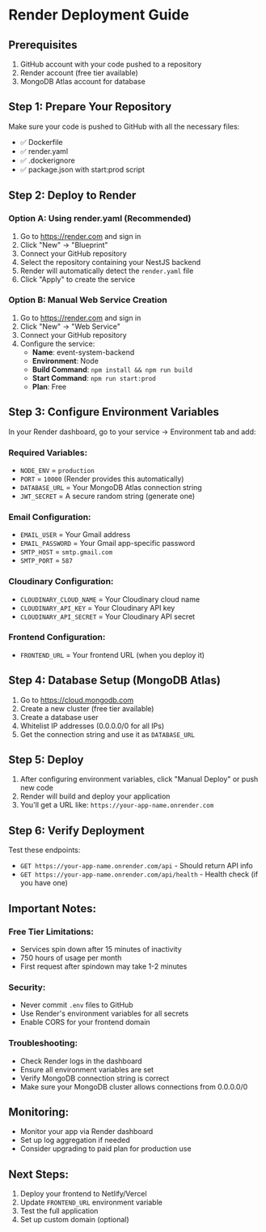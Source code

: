 # Render Deployment Guide

## Prerequisites
1. GitHub account with your code pushed to a repository
2. Render account (free tier available)
3. MongoDB Atlas account for database

## Step 1: Prepare Your Repository
Make sure your code is pushed to GitHub with all the necessary files:
- ✅ Dockerfile
- ✅ render.yaml
- ✅ .dockerignore
- ✅ package.json with start:prod script

## Step 2: Deploy to Render

### Option A: Using render.yaml (Recommended)
1. Go to https://render.com and sign in
2. Click "New" → "Blueprint"
3. Connect your GitHub repository
4. Select the repository containing your NestJS backend
5. Render will automatically detect the `render.yaml` file
6. Click "Apply" to create the service

### Option B: Manual Web Service Creation
1. Go to https://render.com and sign in
2. Click "New" → "Web Service"
3. Connect your GitHub repository
4. Configure the service:
   - **Name**: event-system-backend
   - **Environment**: Node
   - **Build Command**: `npm install && npm run build`
   - **Start Command**: `npm run start:prod`
   - **Plan**: Free

## Step 3: Configure Environment Variables
In your Render dashboard, go to your service → Environment tab and add:

### Required Variables:
- `NODE_ENV` = `production`
- `PORT` = `10000` (Render provides this automatically)
- `DATABASE_URL` = Your MongoDB Atlas connection string
- `JWT_SECRET` = A secure random string (generate one)

### Email Configuration:
- `EMAIL_USER` = Your Gmail address
- `EMAIL_PASSWORD` = Your Gmail app-specific password
- `SMTP_HOST` = `smtp.gmail.com`
- `SMTP_PORT` = `587`

### Cloudinary Configuration:
- `CLOUDINARY_CLOUD_NAME` = Your Cloudinary cloud name
- `CLOUDINARY_API_KEY` = Your Cloudinary API key
- `CLOUDINARY_API_SECRET` = Your Cloudinary API secret

### Frontend Configuration:
- `FRONTEND_URL` = Your frontend URL (when you deploy it)

## Step 4: Database Setup (MongoDB Atlas)
1. Go to https://cloud.mongodb.com
2. Create a new cluster (free tier available)
3. Create a database user
4. Whitelist IP addresses (0.0.0.0/0 for all IPs)
5. Get the connection string and use it as `DATABASE_URL`

## Step 5: Deploy
1. After configuring environment variables, click "Manual Deploy" or push new code
2. Render will build and deploy your application
3. You'll get a URL like: `https://your-app-name.onrender.com`

## Step 6: Verify Deployment
Test these endpoints:
- `GET https://your-app-name.onrender.com/api` - Should return API info
- `GET https://your-app-name.onrender.com/api/health` - Health check (if you have one)

## Important Notes:

### Free Tier Limitations:
- Services spin down after 15 minutes of inactivity
- 750 hours of usage per month
- First request after spindown may take 1-2 minutes

### Security:
- Never commit `.env` files to GitHub
- Use Render's environment variables for all secrets
- Enable CORS for your frontend domain

### Troubleshooting:
- Check Render logs in the dashboard
- Ensure all environment variables are set
- Verify MongoDB connection string is correct
- Make sure your MongoDB cluster allows connections from 0.0.0.0/0

## Monitoring:
- Monitor your app via Render dashboard
- Set up log aggregation if needed
- Consider upgrading to paid plan for production use

## Next Steps:
1. Deploy your frontend to Netlify/Vercel
2. Update `FRONTEND_URL` environment variable
3. Test the full application
4. Set up custom domain (optional)
